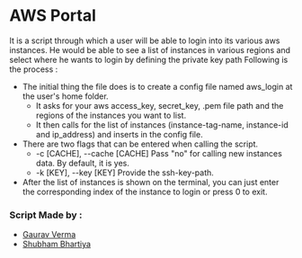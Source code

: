 # AWS Portal

It is a script through which a user will be able to login into its various aws instances. He would be able to see a list of instances in various regions and select where he wants to login by defining the private key path
Following is the process :

  - The initial thing the file does is to create a config file named aws_login at the user's home folder.
    - It asks for your aws access_key, secret_key, .pem file path and the regions of the instances you want to list.
    - It then calls for the list of instances (instance-tag-name, instance-id and ip_address) and inserts in the config file.
  - There are two flags that can be entered when calling the script.
    -  -c [CACHE], --cache [CACHE]   Pass "no" for calling new instances data. By default, it is yes.
    -  -k [KEY], --key [KEY]         Provide the ssh-key-path.
  - After the list of instances is shown on the terminal, you can just enter the corresponding index of the instance to login or press 0 to exit.


### Script Made by :
* [Gaurav Verma]
* [Shubham Bhartiya]

[Gaurav Verma]:https://www.linkedin.com/profile/view?id=20880813
[Shubham Bhartiya]:https://www.linkedin.com/profile/view?id=254924970
